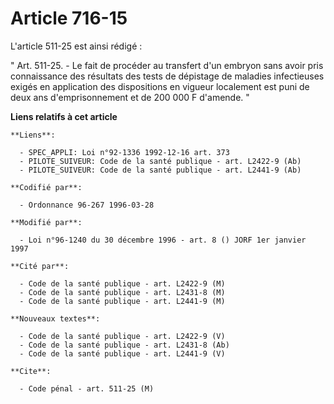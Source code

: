 # Article 716-15

L'article 511-25 est ainsi rédigé :

" Art. 511-25. - Le fait de procéder au transfert d'un embryon sans avoir pris connaissance des résultats des tests de
dépistage de maladies infectieuses exigés en application des dispositions en vigueur localement est puni de deux ans
d'emprisonnement et de 200 000 F d'amende. "

**Liens relatifs à cet article**

	**Liens**:

	  - SPEC_APPLI: Loi n°92-1336 1992-12-16 art. 373
	  - PILOTE_SUIVEUR: Code de la santé publique - art. L2422-9 (Ab)
	  - PILOTE_SUIVEUR: Code de la santé publique - art. L2441-9 (Ab)

	**Codifié par**:

	  - Ordonnance 96-267 1996-03-28

	**Modifié par**:

	  - Loi n°96-1240 du 30 décembre 1996 - art. 8 () JORF 1er janvier 1997

	**Cité par**:

	  - Code de la santé publique - art. L2422-9 (M)
	  - Code de la santé publique - art. L2431-8 (M)
	  - Code de la santé publique - art. L2441-9 (M)

	**Nouveaux textes**:

	  - Code de la santé publique - art. L2422-9 (V)
	  - Code de la santé publique - art. L2431-8 (Ab)
	  - Code de la santé publique - art. L2441-9 (V)

	**Cite**:

	  - Code pénal - art. 511-25 (M)
